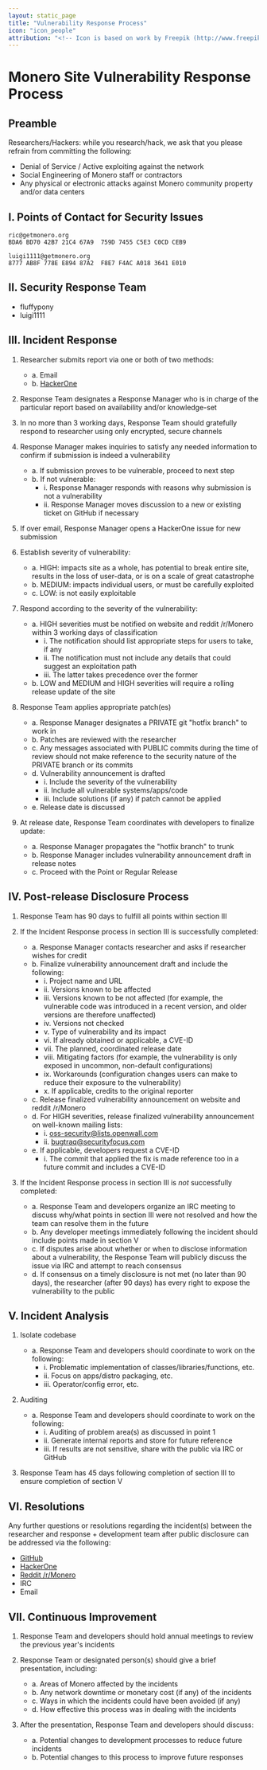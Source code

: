 ```yaml
---
layout: static_page
title: "Vulnerability Response Process"
icon: "icon_people"
attribution: "<!-- Icon is based on work by Freepik (http://www.freepik.com) and is licensed under Creative Commons BY 3.0 -->"
---
```


# Monero Site Vulnerability Response Process

## Preamble

Researchers/Hackers: while you research/hack, we ask that you please refrain from committing the following:
- Denial of Service / Active exploiting against the network
- Social Engineering of Monero staff or contractors
- Any physical or electronic attacks against Monero community property and/or data centers

## I. Points of Contact for Security Issues

```
ric@getmonero.org
BDA6 BD70 42B7 21C4 67A9  759D 7455 C5E3 C0CD CEB9

luigi1111@getmonero.org
8777 AB8F 778E E894 87A2  F8E7 F4AC A018 3641 E010
```

## II. Security Response Team

- fluffypony
- luigi1111

## III. Incident Response

1. Researcher submits report via one or both of two methods:
    - a. Email
    - b. [HackerOne](https://hackerone.com/monero)

2. Response Team designates a Response Manager who is in charge of the particular report based on availability and/or knowledge-set

3. In no more than 3 working days, Response Team should gratefully respond to researcher using only encrypted, secure channels

4. Response Manager makes inquiries to satisfy any needed information to confirm if submission is indeed a vulnerability
    - a. If submission proves to be vulnerable, proceed to next step
    - b. If not vulnerable:
      - i. Response Manager responds with reasons why submission is not a vulnerability
      - ii. Response Manager moves discussion to a new or existing ticket on GitHub if necessary

5. If over email, Response Manager opens a HackerOne issue for new submission

6. Establish severity of vulnerability:
    - a. HIGH: impacts site as a whole, has potential to break entire site, results in the loss of user-data, or is on a scale of great catastrophe
    - b. MEDIUM: impacts individual users, or must be carefully exploited
    - c. LOW: is not easily exploitable

7. Respond according to the severity of the vulnerability:
    - a. HIGH severities must be notified on website and reddit /r/Monero within 3 working days of classification
      - i. The notification should list appropriate steps for users to take, if any
      - ii. The notification must not include any details that could suggest an exploitation path
      - iii. The latter takes precedence over the former
    - b. LOW and MEDIUM and HIGH severities will require a rolling release update of the site

8. Response Team applies appropriate patch(es)
    - a. Response Manager designates a PRIVATE git "hotfix branch" to work in
    - b. Patches are reviewed with the researcher
    - c. Any messages associated with PUBLIC commits during the time of review should not make reference to the security nature of the PRIVATE branch or its commits
    - d. Vulnerability announcement is drafted
      - i. Include the severity of the vulnerability
      - ii. Include all vulnerable systems/apps/code
      - iii. Include solutions (if any) if patch cannot be applied
    - e. Release date is discussed

9. At release date, Response Team coordinates with developers to finalize update:
    - a. Response Manager propagates the "hotfix branch" to trunk
    - b. Response Manager includes vulnerability announcement draft in release notes
    - c. Proceed with the Point or Regular Release

## IV. Post-release Disclosure Process

1. Response Team has 90 days to fulfill all points within section III

2. If the Incident Response process in section III is successfully completed:
    - a. Response Manager contacts researcher and asks if researcher wishes for credit
    - b. Finalize vulnerability announcement draft and include the following:
      - i. Project name and URL
      - ii. Versions known to be affected
      - iii. Versions known to be not affected (for example, the vulnerable code was introduced in a recent version, and older versions are therefore unaffected)
      - iv. Versions not checked
      - v. Type of vulnerability and its impact
      - vi. If already obtained or applicable, a CVE-ID
      - vii. The planned, coordinated release date
      - viii. Mitigating factors (for example, the vulnerability is only exposed in uncommon, non-default configurations)
      - ix. Workarounds (configuration changes users can make to reduce their exposure to the vulnerability)
      - x. If applicable, credits to the original reporter
    - c. Release finalized vulnerability announcement on website and reddit /r/Monero
    - d. For HIGH severities, release finalized vulnerability announcement on well-known mailing lists:
      - i. oss-security@lists.openwall.com
      - ii. bugtraq@securityfocus.com
    - e. If applicable, developers request a CVE-ID
      - i. The commit that applied the fix is made reference too in a future commit and includes a CVE-ID

3. If the Incident Response process in section III is *not* successfully completed:
    - a. Response Team and developers organize an IRC meeting to discuss why/what points in section III were not resolved and how the team can resolve them in the future
    - b. Any developer meetings immediately following the incident should include points made in section V
    - c. If disputes arise about whether or when to disclose information about a vulnerability, the Response Team will publicly discuss the issue via IRC and attempt to reach consensus
    - d. If consensus on a timely disclosure is not met (no later than 90 days), the researcher (after 90 days) has every right to expose the vulnerability to the public

## V. Incident Analysis

1. Isolate codebase
    - a. Response Team and developers should coordinate to work on the following:
      - i. Problematic implementation of classes/libraries/functions, etc.
      - ii. Focus on apps/distro packaging, etc.
      - iii. Operator/config error, etc.

2. Auditing
    - a. Response Team and developers should coordinate to work on the following:
      - i. Auditing of problem area(s) as discussed in point 1
      - ii. Generate internal reports and store for future reference
      - iii. If results are not sensitive, share with the public via IRC or GitHub

3. Response Team has 45 days following completion of section III to ensure completion of section V

## VI. Resolutions

Any further questions or resolutions regarding the incident(s) between the researcher and response + development team after public disclosure can be addressed via the following:

- [GitHub](https://github.com/monero-project/monero/issues/)
- [HackerOne](https://hackerone.com/monero)
- [Reddit /r/Monero](https://reddit.com/r/Monero/)
- IRC
- Email

## VII. Continuous Improvement

1. Response Team and developers should hold annual meetings to review the previous year's incidents

2. Response Team or designated person(s) should give a brief presentation, including:
    - a. Areas of Monero affected by the incidents
    - b. Any network downtime or monetary cost (if any) of the incidents
    - c. Ways in which the incidents could have been avoided (if any)
    - d. How effective this process was in dealing with the incidents

3. After the presentation, Response Team and developers should discuss:
    - a. Potential changes to development processes to reduce future incidents
    - b. Potential changes to this process to improve future responses
